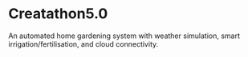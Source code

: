 # Creatathon5.0
An automated home gardening system with weather simulation, smart irrigation/fertilisation, and cloud connectivity. 
